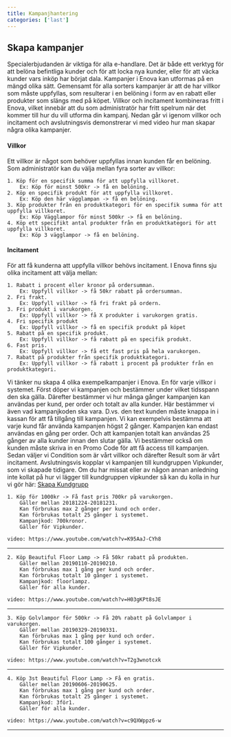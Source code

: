 ```yaml
---
title: Kampanjhantering
categories: ['last']
---
```


## Skapa kampanjer

Specialerbjudanden är viktiga för alla e-handlare. Det är både ett verktyg för att belöna befintliga kunder och för att locka nya kunder, eller för att väcka kunder vars inköp har börjat dala. Kampanjer i Enova kan utformas på en mängd olika sätt. Gemensamt för alla sorters kampanjer är att de har villkor som måste uppfyllas, som resulterar i en belöning i form av en rabatt eller produkter som slängs med på köpet. Villkor och incitament kombineras fritt i Enova, vilket innebär att du som administratör har fritt spelrum när det kommer till hur du vill utforma din kampanj. Nedan går vi igenom villkor och incitament och avslutningsvis demonstrerar vi med video hur man skapar några olika kampanjer.

#### Villkor

Ett villkor är något som behöver uppfyllas innan kunden får en belöning. Som administratör kan du välja mellan fyra sorter av villkor:

    1. Köp för en specifik summa för att uppfylla villkoret.
        Ex: Köp för minst 500kr -> få en belöning.
    2. Köp en specifik produkt för att uppfylla villkoret.
        Ex: Köp den här vägglampan -> få en belöning.
    3. Köp produkter från en produktkategori för en specifik summa för att uppfylla villkoret.
        Ex: Köp Vägglampor för minst 500kr -> få en belöning.
    4. Köp ett specifikt antal produkter från en produktkategori för att uppfylla villkoret.
        Ex: Köp 3 vägglampor -> få en belöning.

#### Incitament

För att få kunderna att uppfylla villkor behövs incitament. I Enova finns sju olika incitament att välja mellan:

    1. Rabatt i procent eller kronor på ordersumman.
        Ex: Uppfyll villkor -> få 50kr rabatt på ordersumman.
    2. Fri frakt.
        Ex: Uppfyll villkor -> få fri frakt på ordern.
    3. Fri produkt i varukorgen.
        Ex: Uppfyll villkor -> få X produkter i varukorgen gratis.
    4. Fri specifik produkt
        Ex: Uppfyll villkor -> få en specifik produkt på köpet
    5. Rabatt på en specifik produkt.
        Ex: Uppfyll villkor -> få rabatt på en specifik produkt.
    6. Fast pris.
        Ex: Uppfyll villkor -> få ett fast pris på hela varukorgen.
    7. Rabatt på produkter från specifik produktkategori.
        Ex: Uppfyll villkor -> få rabatt i procent på produkter från en produktkategori.

Vi tänker nu skapa 4 olika exempelkampanjer i Enova. En för varje villkor i systemet. Först döper vi kampanjen och bestämmer under vilket tidsspann den ska gälla. Därefter bestämmer vi hur många gånger kampanjen kan användas per kund, per order och totalt av alla kunder. Här bestämmer vi även vad kampanjkoden ska vara. D.vs. den text kunden måste knappa in i kassan för att få tillgång till kampanjen. Vi kan exempelvis bestämma att varje kund får använda kampanjen högst 2 gånger. Kampanjen kan endast användas en gång per order. Och att kampanjen totalt kan användas 25 gånger av alla kunder innan den slutar gälla. Vi bestämmer också om kunden måste skriva in en Promo Code för att få access till kampanjen. Sedan väljer vi Condition som är vårt villkor och därefter Result som är vårt incitament. Avslutningsvis kopplar vi kampanjen till kundgruppen Vipkunder, som vi skapade tidigare. Om du har missat eller av någon annan anledning inte kollat på hur vi lägger till kundgruppen vipkunder så kan du kolla in hur vi gör här: [Skapa Kundgrupp](../Kundgrupper)

    1. Köp för 1000kr -> Få fast pris 700kr på varukorgen.
        Gäller mellan 20181224-20181231.
        Kan förbrukas max 2 gånger per kund och order.
        Kan förbrukas totalt 25 gånger i systemet.
        Kampanjkod: 700kronor.
        Gäller för Vipkunder.

`video: https://www.youtube.com/watch?v=K95AaJ-CYh8`

---

    2. Köp Beautiful Floor Lamp -> Få 50kr rabatt på produkten.
        Gäller mellan 20190110-20190210.
        Kan förbrukas max 1 gång per kund och order.
        Kan förbrukas totalt 10 gånger i systemet.
        Kampanjkod: floorlampz.
        Gäller för alla kunder.

`video: https://www.youtube.com/watch?v=H03gKPt8sJE`

---

    3. Köp Golvlampor för 500kr -> Få 20% rabatt på Golvlampor i varukorgen.
        Gäller mellan 20190329-20190331.
        Kan förbrukas max 1 gång per kund och order.
        Kan förbrukas totalt 100 gånger i systemet.
        Gäller för Vipkunder.

`video: https://www.youtube.com/watch?v=T2g3wnotcxk`

---

    4. Köp 3st Beautiful Floor Lamp -> Få en gratis.
        Gäller mellan 20190606-20190625.
        Kan förbrukas max 1 gång per kund och order.
        Kan förbrukas totalt 25 gånger i systemet.
        Kampanjkod: 3för1.
        Gäller för alla kunder.

`video: https://www.youtube.com/watch?v=c9QXWppz6-w`

---
